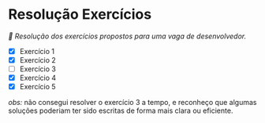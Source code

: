 # Resolução Exercícios

*🌟 Resolução dos exercícios propostos para uma vaga de desenvolvedor.*

- [X] Exercício 1
- [X] Exercício 2
- [ ] Exercício 3
- [X] Exercício 4
- [X] Exercício 5

*obs:* não consegui resolver o exercício 3 a tempo, e reconheço que algumas soluções poderiam ter sido escritas de forma mais clara ou eficiente.

